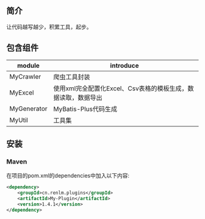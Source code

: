 ## 简介
让代码越写越少，积累工具，起步。

## 包含组件
| module             |    introduce
| -------------------|----------------------------------------------------------------------------------
| MyCrawler          |     爬虫工具封装
| MyExcel            |     使用xml完全配置化Excel、Csv表格的模板生成，数据读取，数据导出
| MyGenerator        |     MyBatis-Plus代码生成
| MyUtil             |     工具集

## 安装
### Maven
在项目的pom.xml的dependencies中加入以下内容:

```xml
<dependency>
    <groupId>cn.renlm.plugins</groupId>
    <artifactId>My-Plugin</artifactId>
    <version>1.4.1</version>
</dependency>
```